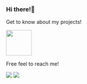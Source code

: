 

### Hi there!👋 

Get to know about my projects!

[<img src="https://hermes.digitalinnovation.one/assets/diome/logo-full.svg" width="70">](https://www.dio.me/users/ericdaniel_valente)

Free feel to reach me!

<img src="https://img.shields.io/badge/(https://www.linkedin.com/in/eric-kairo-daniel/)?style=for-the-badge&logo=linkedin&logoColor=white">

<a href="mailto:ericdaniel.valente@gmail.com">
<img src="https://img.shields.io/badge/Gmail-D14836?style=for-the-badge&logo=gmail&logoColor=white"/>
</a>


  
